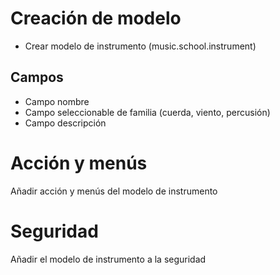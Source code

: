 # Creación de modelo 

* Crear modelo de instrumento (music.school.instrument)

## Campos
* Campo nombre
* Campo seleccionable de familia (cuerda, viento, percusión)
* Campo descripción

# Acción y menús
Añadir acción y menús del modelo de instrumento

# Seguridad
Añadir el modelo de instrumento a la seguridad

